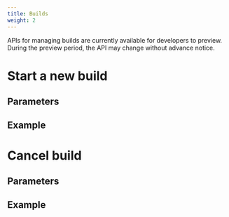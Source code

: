 ```yaml
---
title: Builds
weight: 2
---
```


APIs for managing builds are currently available for developers to preview. During the preview period, the API may change without advance notice.

# Start a new build

## Parameters

## Example

# Cancel build

## Parameters

## Example

